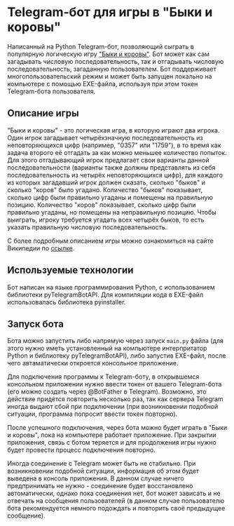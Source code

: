 # Telegram-бот для игры в "Быки и коровы"

Написанный на Python Telegram-бот, позволяющий сыграть в популярную логическую игру ["Быки и коровы"](https://ru.wikipedia.org/wiki/Быки_и_коровы). Бот может как сам загадывать числовую последовательность, так и отгадывать числовую последовательность, загаданную пользователем. Бот поддерживает многопользовательский режим и может быть запущен локально на компьютере с помощью EXE-файла, используя при этом токен Telegram-бота пользователя.

## Описание игры

"Быки и коровы" - это логическая игра, в которую играют два игрока. Один игрок загадывает четырёхзначную последовательность из неповторяющихся цифр (например, "0357" или "1759"), в то время как задача второго её отгадать за как можно меньшее количество попыток. Для этого отгадывающий игрок предлагает свои варианты данной последовательности (варианты также должны представлять из себя последовательность из четырёх неповторяющихся цифр), для каждого из которых загадавший игрок должен сказать, сколько "быков" и сколько "коров" было угадано. Количество "быков" показывает, сколько цифр были правильно угаданы и помещены на правильную позицию. Количество "коров" показывает, сколько цифр были правильно угаданы, но помещены на неправильную позицию. Чтобы выиграть, игроку требуется угадать всех четырёх быков, то есть указать правильную числовую последовательность.

С более подробным описанием игры можно ознакомиться на сайте Википедии по [ссылке](https://ru.wikipedia.org/wiki/Быки_и_коровы).

## Используемые технологии

Бот написан на языке программирования Python, с использованием библиотеки pyTelegramBotAPI. Для компиляции кода в EXE-файл использовалась библиотека pyinstaller.

## Запуск бота

Бота можно запустить либо напрямую через запуск `main.py` файла (для этого нужно иметь установленный на компьютере интерпритатор Python и библиотеку pyTelegramBotAPI), либо запустив EXE-файл, после чего автаматически откроется консольное приложение.

Для подключения программы к Telegram-боту, в открывшемся консольном приложении нужно ввести токен от вашего Telegram-бота (его можно создать через @BotFather в Telegram). Возможно, это действие придётся повторить несколько раз, так как сервера Telegram иногда выдают сбой при подключении (при возникновении подобной ситуации, программа попросит ввести токен повторно).

После успешного подключения, через бота можно будет играть в "Быки и коровы", пока на компьютере работает приложение. При закрытии приложения, связь с ботом теряется и для продолжения игры нужно будет провести процесс подключения повторно.

Иногда соединение с Telegram может быть не стабильно. При возникновении подобной ситуации, информация об этом будет выведена в консоль приложения. В данном случае ничего предпринимать не нужно - соединение будет восстановлено автоматически, однако пока соединения нет, бот может зависать и не отвечать на сообщения пользователей (в данном случае пользователю бота рекомендуется немного подождать и повторить своё предыдущее сообщение).
